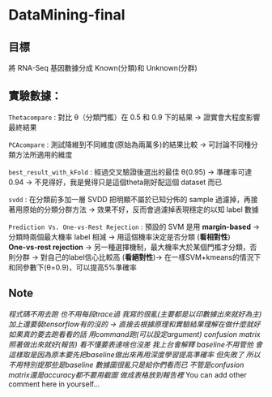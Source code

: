 # DataMining-final
## 目標
將 RNA-Seq 基因數據分成 Known(分類)和 Unknown(分群)

## 實驗數據：
`Thetacompare` : 對比 θ（分類門檻）在 0.5 和 0.9 下的結果 -> 證實會大程度影響最終結果

`PCAcompare` : 測試降維到不同維度(原始為兩萬多)的結果比較 -> 可討論不同種分類方法所適用的維度

`best_result_with_kFold` : 經過交叉驗證後選出的最佳 θ(0.95) -> 準確率可達0.94 -> 不見得好，我是覺得只是這個theta剛好配這個 dataset 而已

`svdd` : 在分類前多加一層 SVDD 把明顯不屬於已知分佈的 sample 過濾掉，再接著用原始的分類分群方法 -> 效果不好，反而會過濾掉表現穩定的以知 label 數據

`Prediction Vs. One-vs-Rest Rejection` : 
預設的 SVM 是用 **margin-based** -> 分類時兩個最大機率 label 相減 -> 用這個機率決定是否分類 (**看相對性**)  
**One-vs-rest rejection** -> 另一種選擇機制，最大機率大於某個門檻才分類，否則分群 -> 對自己的label信心比較高 (**看絕對性**)-> 在一樣SVM+kmeans的情況下和同參數下(θ=0.9)，可以提高5%準確率

## Note
*程式碼不用去跑 也不用每段trace過 我寫的很亂(主要都是以印數據出來就好為主)加上還要裝tensorflow有的沒的 -> 直接去根據原理和實驗結果理解在做什麼就好 如果真的要去跑看看的話 用command跑(可以設定argument)*
*confusion matrix照著做出來就好(報告) 看不懂要表達啥也沒差 我上台會解釋*
*baseline不用管他 會這樣取是因為原本要先把baseline做出來再用深度學習提高準確率 但失敗了 所以不用特別提那些是baseline*
*數據圖很亂只是給你們看而已 不管是confusion matrix還是accuracy都不要用截圖 做成表格放到報告裡*
You can add other comment here in yourself...
